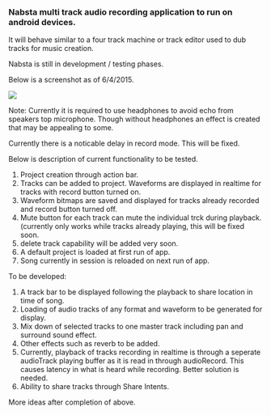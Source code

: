 ### Nabsta multi track audio recording application to run on android devices. 
It will  behave similar to a four track machine or track editor used to dub tracks for music creation. 

Nabsta is still in development / testing phases.
 
Below is a screenshot as of 6/4/2015. 

![](https://github.com/samuelsegal/Nabsta/blob/master/nabsta_6_5_15_screenshot.png)

Note: Currently it is required to use headphones to avoid echo from speakers top microphone. Though without headphones an effect is created that may be appealing to some. 

Currently there is a noticable delay in record mode. This will be fixed.

Below is description of current functionality to be tested.

1. Project creation through action bar.
2. Tracks can be added to project. Waveforms are displayed in realtime for tracks with record button turned on.
3. Waveform bitmaps are saved and displayed for tracks already recorded and record button turned off.
4. Mute button for each track can mute the individual trck during playback. (currently only works while tracks already playing, this will be fixed soon.
5. delete track capability will be added very soon.
6. A default project is loaded at first run of app.
7. Song currently in session is reloaded on next run of app.

To be developed:

1. A track bar to be displayed following the playback to share location in time of song.
2. Loading of audio tracks of any format and waveform to be generated for display.
3. Mix down of selected tracks to one master track including pan and surround sound effect.
4. Other effects such as reverb to be added.
5. Currently, playback of tracks recording in realtime is through a seperate audioTrack playing buffer as it is read in through audioRecord. This causes latency in what is heard while recording. Better solution is needed.
6. Ability to share tracks through Share Intents.

More ideas after completion of above.


